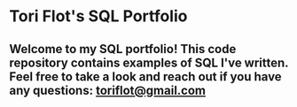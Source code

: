 # Tori Flot's SQL Portfolio

## Welcome to my SQL portfolio! This code repository contains examples of SQL I've written. Feel free to take a look and reach out if you have any questions: toriflot@gmail.com
